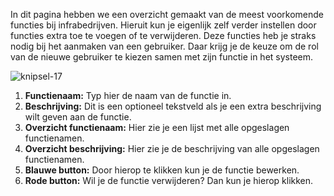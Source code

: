 In dit pagina hebben we een overzicht gemaakt van de meest voorkomende functies bij infrabedrijven. Hieruit kun je eigenlijk zelf verder instellen door functies extra toe te voegen of te verwijderen. Deze functies heb je straks nodig bij het aanmaken van een gebruiker. Daar krijg je de keuze om de rol van de nieuwe gebruiker te kiezen samen met zijn functie in het systeem.

![knipsel-17](https://user-images.githubusercontent.com/95087870/149656846-2644a7d5-7707-4b8f-9253-f139f6c89f09.PNG)

1. **Functienaam:** Typ hier de naam van de functie in.
2. **Beschrijving:** Dit is een optioneel tekstveld als je een extra beschrijving wilt geven aan de functie.
3. **Overzicht functienaam:** Hier zie je een lijst met alle opgeslagen functienamen.
4. **Overzicht beschrijving:** Hier zie je de beschrijving van alle opgeslagen functienamen.
5. **Blauwe button:** Door hierop te klikken kun je de functie bewerken.
6. **Rode button:** Wil je de functie verwijderen? Dan kun je hierop klikken.
